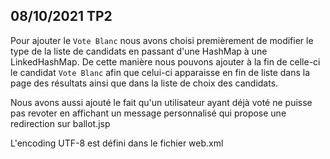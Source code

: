 ## 08/10/2021 TP2
Pour ajouter le `Vote Blanc` nous avons choisi premièrement de modifier le type de la
liste de candidats en passant d'une HashMap à une LinkedHashMap. De cette manière
nous pouvons ajouter à la fin de celle-ci le candidat `Vote Blanc` afin que celui-ci
apparaisse en fin de liste dans la page des résultats ainsi que dans la liste de choix
des candidats.

Nous avons aussi ajouté le fait qu'un utilisateur ayant déjà voté ne puisse pas revoter
en affichant un message personnalisé qui propose une redirection sur ballot.jsp

L'encoding UTF-8 est défini dans le fichier web.xml
